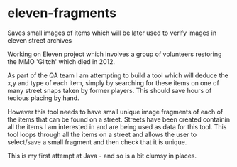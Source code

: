 # eleven-fragments
Saves small images of items which will be later used to verify images in eleven street archives

Working on Eleven project which involves a group of volunteers restoring the MMO 'Glitch' which died in 2012. 

As part of the QA team I am attempting to build a tool which will deduce the x,y and type of each item, simply by searching for these items on 
one of many street snaps taken by former players. This should save hours of tedious placing by hand.

However this tool needs to have small unique image fragments of each of the items that can be found on a street.
Streets have been created containin all the items I am interested in and are being used as data for this tool.
This tool loops through all the items on a street and allows the user to select/save a small fragment and then check that it is unique. 

This is my first attempt at Java - and so is a bit clumsy in places. 
